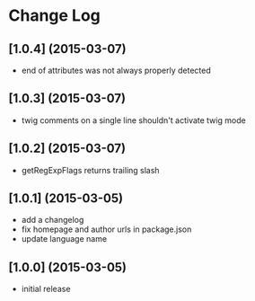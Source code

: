 # Change Log

## [1.0.4] (2015-03-07)
- end of attributes was not always properly detected

## [1.0.3] (2015-03-07)
- twig comments on a single line shouldn't activate twig mode

## [1.0.2] (2015-03-07)
- getRegExpFlags returns trailing slash

## [1.0.1] (2015-03-05)
- add a changelog
- fix homepage and author urls in package.json
- update language name

## [1.0.0] (2015-03-05)
- initial release
